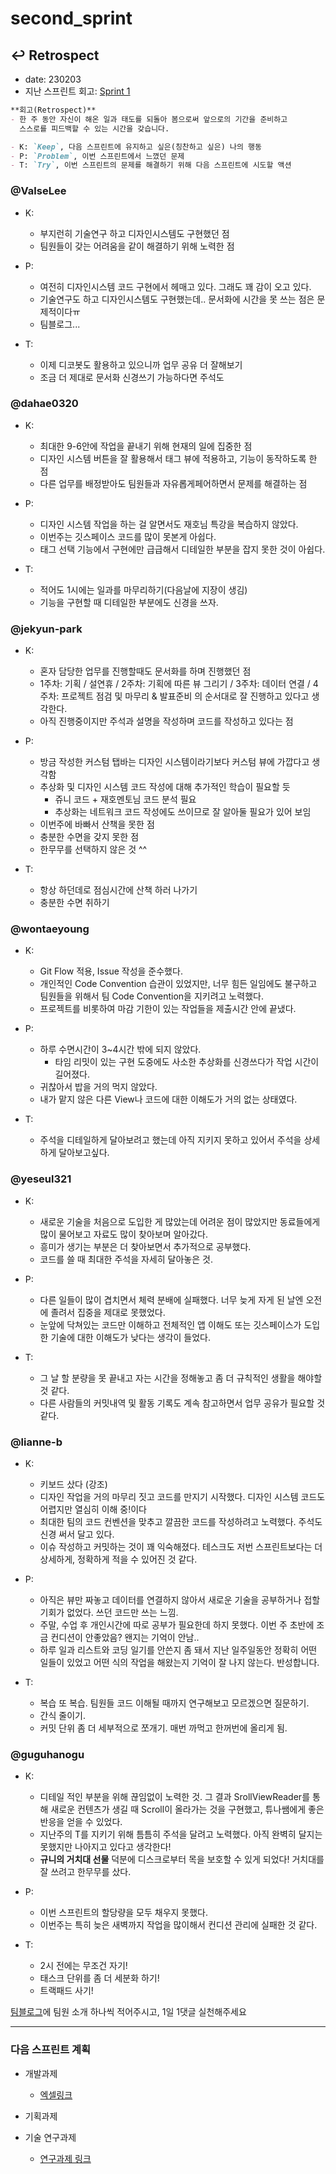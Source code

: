 # second_sprint

## ↩️ Retrospect
- date: 230203
- 지난 스프린트 회고: [Sprint 1](https://github.com/APPSCHOOL1-REPO/finalproject-gitspace/blob/main/docs/retrospect/first_sprint.md)

```markdown
**회고(Retrospect)**
- 한 주 동안 자신이 해온 일과 태도를 되돌아 봄으로써 앞으로의 기간을 준비하고
  스스로를 피드백할 수 있는 시간을 갖습니다.

- K: `Keep`, 다음 스프린트에 유지하고 싶은(칭찬하고 싶은) 나의 행동
- P: `Problem`, 이번 스프린트에서 느꼈던 문제
- T: `Try`, 이번 스프린트의 문제를 해결하기 위해 다음 스프린트에 시도할 액션
```

### @ValseLee 
- K:
    - 부지런히 기술연구 하고 디자인시스템도 구현했던 점
    - 팀원들이 갖는 어려움을 같이 해결하기 위해 노력한 점
    
- P:
    - 여전히 디자인시스템 코드 구현에서 헤매고 있다. 그래도 꽤 감이 오고 있다.
    - 기술연구도 하고 디자인시스템도 구현했는데.. 문서화에 시간을 못 쓰는 점은 문제적이다ㅠ
    - 팀블로그...
    
- T: 
    - 이제 디코봇도 활용하고 있으니까 업무 공유 더 잘해보기
    - 조금 더 제대로 문서화 신경쓰기 가능하다면 주석도

### @dahae0320
- K:
    - 최대한 9-6안에 작업을 끝내기 위해 현재의 일에 집중한 점
    - 디자인 시스템 버튼을 잘 활용해서 태그 뷰에 적용하고, 기능이 동작하도록 한 점
    - 다른 업무를 배정받아도 팀원들과 자유롭게페어하면서 문제를 해결하는 점
    
- P: 
    - 디자인 시스템 작업을 하는 걸 알면서도 재호님 특강을 복습하지 않았다.
    - 이번주는 깃스페이스 코드를 많이 못본게 아쉽다.
    - 태그 선택 기능에서 구현에만 급급해서 디테일한 부분을 잡지 못한 것이 아쉽다.
    
- T: 
    - 적어도 1시에는 일과를 마무리하기(다음날에 지장이 생김)
    - 기능을 구현할 때 디테일한 부분에도 신경을 쓰자.


### @jekyun-park 
- K: 
    - 혼자 담당한 업무를 진행할때도 문서화를 하며 진행했던 점
    - 1주차: 기획 / 설연휴 / 2주차: 기획에 따른 뷰 그리기 / 3주차: 데이터 연결 / 4주차: 프로젝트 점검 및 마무리 & 발표준비 의 순서대로 잘 진행하고 있다고 생각한다.
    - 아직 진행중이지만 주석과 설명을 작성하며 코드를 작성하고 있다는 점
    
- P: 
    - 방금 작성한 커스텀 탭바는 디자인 시스템이라기보다 커스텀 뷰에 가깝다고 생각함
    - 추상화 및 디자인 시스템 코드 작성에 대해 추가적인 학습이 필요할 듯
        - 쥬니 코드 + 재호멘토님 코드 분석 필요
        - 추상화는 네트워크 코드 작성에도 쓰이므로 잘 알아둘 필요가 있어 보임
    - 이번주에 바빠서 산책을 못한 점
    - 충분한 수면을 갖지 못한 점
    - 한무무를 선택하지 않은 것 ^^ 
    
- T:
    - 항상 하던데로 점심시간에 산책 하러 나가기
    - 충분한 수면 취하기

### @wontaeyoung 
- K:
    - Git Flow 적용, Issue 작성을 준수했다.
    - 개인적인 Code Convention 습관이 있었지만, 너무 힘든 일임에도 불구하고 팀원들을 위해서 팀 Code Convention을 지키려고 노력했다.
    - 프로젝트를 비롯하여 마감 기한이 있는 작업들을 제출시간 안에 끝냈다.
    
- P: 
    - 하루 수면시간이 3~4시간 밖에 되지 않았다.
        - 타임 리밋이 있는 구현 도중에도 사소한 추상화를 신경쓰다가 작업 시간이 길어졌다.
    - 귀찮아서 밥을 거의 먹지 않았다.
    - 내가 맡지 않은 다른 View나 코드에 대한 이해도가 거의 없는 상태였다.
    
- T: 
    - 주석을 디테일하게 달아보려고 했는데 아직 지키지 못하고 있어서 주석을 상세하게 달아보고싶다.
 

### @yeseul321 
- K: 
    - 새로운 기술을 처음으로 도입한 게 많았는데 어려운 점이 많았지만 동료들에게 많이 물어보고 자료도 많이 찾아보며 알아갔다.
    - 흥미가 생기는 부분은 더 찾아보면서 추가적으로 공부했다.
    - 코드를 쓸 때 최대한 주석을 자세히 달아놓은 것.
    
- P: 
    - 다른 일들이 많이 겹치면서 체력 분배에 실패했다. 너무 늦게 자게 된 날엔 오전에 졸려서 집중을 제대로 못했었다.
    - 눈앞에 닥쳐있는 코드만 이해하고 전체적인 앱 이해도 또는 깃스페이스가 도입한 기술에 대한 이해도가 낮다는 생각이 들었다.
    
- T:
    - 그 날 할 분량을 못 끝내고 자는 시간을 정해놓고 좀 더 규칙적인 생활을 해야할 것 같다. 
    - 다른 사람들의 커밋내역 및 활동 기록도 계속 참고하면서 업무 공유가 필요할 것 같다.
    

### @lianne-b 
- K: 
    - 키보드 샀다 (강조)
    - 디자인 작업을 거의 마무리 짓고 코드를 만지기 시작했다. 디자인 시스템 코드도 어렵지만 열심히 이해 중!이다
    - 최대한 팀의 코드 컨벤션을 맞추고 깔끔한 코드를 작성하려고 노력했다. 주석도 신경 써서 달고 있다.	
	- 이슈 작성하고 커밋하는 것이 꽤 익숙해졌다. 테스크도 저번 스프린트보다는 더 상세하게, 정확하게 적을 수 있어진 것 같다. 
    
- P: 
    - 아직은 뷰만 짜놓고 데이터를 연결하지 않아서 새로운 기술을 공부하거나 접할 기회가 없었다. 쓰던 코드만 쓰는 느낌.
	- 주말, 수업 후 개인시간에 따로 공부가 필요한데 하지 못했다. 이번 주 초반에 조금 컨디션이 안좋았음? 왠지는 기억이 안남.. 
	 - 하루 일과 리스트와 코딩 일기를 안쓴지 좀 돼서 지난 일주일동안 정확히 어떤 일들이 있었고 어떤 식의 작업을 해왔는지 기억이 잘 나지 않는다. 반성합니다. 
    
- T: 
	- 복습 또 복습. 팀원들 코드 이해될 때까지 연구해보고 모르겠으면 질문하기. 	
	- 간식 줄이기. 
	- 커밋 단위 좀 더 세부적으로 쪼개기. 매번 까먹고 한꺼번에 올리게 됨.

### @guguhanogu 
- K:
    - 디테일 적인 부분을 위해 끊임없이 노력한 것.
      그 결과 SrollViewReader를 통해 새로운 컨텐츠가 생길 때 Scroll이 올라가는 것을 구현했고, 튜나쌤에게 좋은 반응을 얻을 수 있었다.
    - 지난주의 T를 지키기 위해 틈틈히 주석을 달려고 노력했다. 아직 완벽히 달지는 못했지만 나아지고 있다고 생각한다!
    - **규니의 거치대 선물** 덕분에 디스크로부터 목을 보호할 수 있게 되었다!
      거치대를 잘 쓰려고 한무무를 샀다.
    
- P:
    - 이번 스프린트의 할당량을 모두 채우지 못했다.
    - 이번주는 특히 늦은 새벽까지 작업을 많이해서 컨디션 관리에 실패한 것 같다.
    
- T:
    - 2시 전에는 무조건 자기!
    - 태스크 단위를 좀 더 세분화 하기!
    - 트랙패드 사기!

[팀블로그](https://gitspace.tistory.com/2)에 팀원 소개 하나씩 적어주시고, 1일 1댓글 실천해주세요


---
### 다음 스프린트 계획
- 개발과제
     - [엑셀링크](https://docs.google.com/spreadsheets/d/1TwCIXhutya_RZOR1REMvx_iFVegYBBENlo90LKEq_7w/edit#gid=840140025)

- 기획과제
    
- 기술 연구과제
    - [연구과제 링크](https://hackmd.io/yPO8CNoxTzi3MXW8uII9xA)

